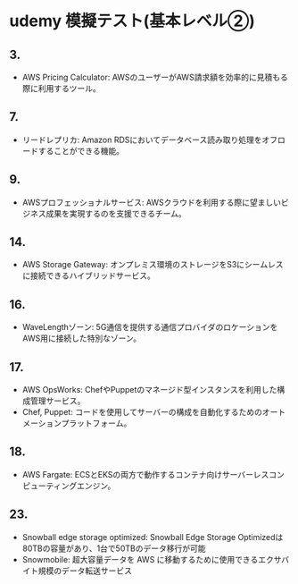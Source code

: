 # udemy 模擬テスト(基本レベル②)

## 3.
- AWS Pricing Calculator: AWSのユーザーがAWS請求額を効率的に見積もる際に利用するツール。

## 7.
- リードレプリカ: Amazon RDSにおいてデータベース読み取り処理をオフロードすることができる機能。

## 9.
- AWSプロフェッショナルサービス: AWSクラウドを利用する際に望ましいビジネス成果を実現するのを支援できるチーム。

## 14.
- AWS Storage Gateway: オンプレミス環境のストレージをS3にシームレスに接続できるハイブリッドサービス。

## 16.
- WaveLengthゾーン: 5G通信を提供する通信プロバイダのロケーションをAWS用に接続した特別なゾーン。

## 17.
- AWS OpsWorks: ChefやPuppetのマネージド型インスタンスを利用した構成管理サービス。
- Chef, Puppet: コードを使用してサーバーの構成を自動化するためのオートメーションプラットフォーム。

## 18.
- AWS Fargate: ECSとEKSの両方で動作するコンテナ向けサーバーレスコンピューティングエンジン。

## 23.
- Snowball edge storage optimized: Snowball Edge Storage Optimizedは80TBの容量があり、1台で50TBのデータ移行が可能
- Snowmobile: 超大容量データを AWS に移動するために使用できるエクサバイト規模のデータ転送サービス